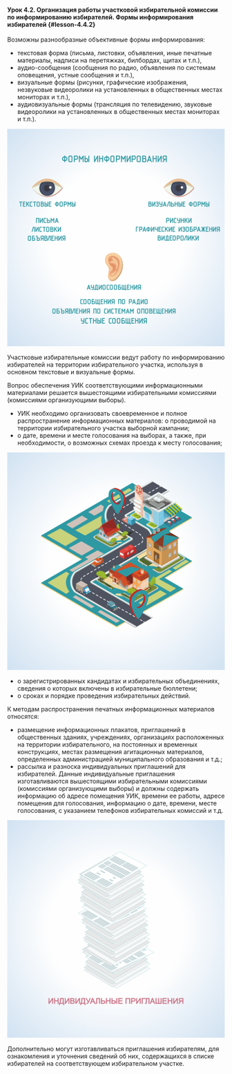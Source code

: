 #### Урок 4.2. Организация работы участковой избирательной комиссии по информированию избирателей. Формы информирования избирателей {#lesson-4.4.2}

Возможны разнообразные объективные формы информирования:

- текстовая форма (письма, листовки, объявления, иные печатные материалы, надписи на перетяжках, билбордах, щитах и т.п.),
- аудио-сообщения (сообщения по радио, объявления по системам оповещения, устные сообщения и т.п.),
- визуальные формы (рисунки, графические изображения, незвуковые видеоролики на установленных в общественных местах мониторах и т.п.),
- аудиовизуальные формы (трансляция по телевидению, звуковые видеоролики на установленных в общественных местах мониторах и т.п.).

![Рисунок 4.2.1. Применяются разнообразные формы информирования избирателей ](./4.4.2.1.svg)

Участковые избирательные комиссии ведут работу по информированию избирателей на территории избирательного участка, используя в основном текстовые и визуальные формы.

Вопрос обеспечения УИК соответствующими информационными материалами решается вышестоящими избирательными комиссиями (комиссиями организующими выборы).

- УИК необходимо организовать своевременное и полное распространение информационных материалов:
о проводимой на территории избирательного участка выборной кампании;
- о дате, времени и месте голосования на выборах, а также, при необходимости, о возможных схемах проезда к месту голосования;

![Рисунок 4.2.2. УИК при необходимости информирует о возможных схемах проезда к месту голосования ](./4.4.2.2.svg)

- о зарегистрированных кандидатах и избирательных объединениях, сведения о которых включены в избирательные бюллетени;
- о сроках и порядке проведения избирательных действий.

К методам распространения печатных информационных материалов относятся:

- размещение информационных плакатов, приглашений в общественных зданиях, учреждениях, организациях расположенных на территории избирательного, на постоянных и временных конструкциях, местах размещения агитационных материалов, определенных администрацией муниципального образования и т.д.;
- рассылка и разноска индивидуальных приглашений для избирателей. Данные индивидуальные приглашения изготавливаются вышестоящими избирательными комиссиями (комиссиями организующими выборы) и должны содержать информацию об адресе помещения УИК, времени ее работы, адресе помещения для голосования, информацию о дате, времени, месте голосования, с указанием телефонов избирательных комиссий и т.д.

![Рисунок 4.2.3. Изготавливаются индивидуальные приглашения для избирателей ](./4.4.2.3.svg)

Дополнительно могут изготавливаться приглашения избирателям, для ознакомления и уточнения сведений об них, содержащихся в списке избирателей на соответствующем избирательном участке.
